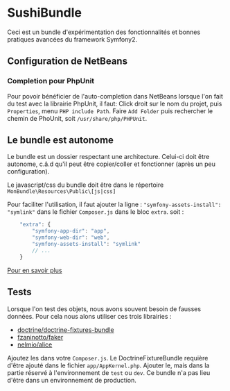 SushiBundle
===========

Ceci est un bundle d'expérimentation des fonctionnalités et bonnes pratiques avancées du framework Symfony2.

Configuration de NetBeans
-------------------------

### Completion pour PhpUnit
Pour povoir bénéficier de l'auto-completion dans NetBeans lorsque l'on fait du test avec la librairie PhpUnit, il faut:
Click droit sur le nom du projet, puis `Properties`, menu `PHP include Path`.
Faire `Add Folder` puis rechercher le chemin de PhoUnit, soit `/usr/share/php/PHPUnit`.



Le bundle est autonome
----------------------
Le bundle est un dossier respectant une architecture. Celui-ci doit être autonome, c.â.d qu'il peut être copier/coller et fonctionner (après un peu configuration).

Le javascript/css du bundle doit être dans le répertoire `MonBundle\Resources\Public\[js|css]`

Pour faciliter l'utilisation, il faut ajouter la ligne :
`"symfony-assets-install": "symlink"`
dans le fichier `Composer.js` dans le bloc `extra`.
soit :
 
```js
    "extra": {
        "symfony-app-dir": "app",
        "symfony-web-dir": "web",
        "symfony-assets-install": "symlink"
        // ...
    }
```

[Pour en savoir plus](http://symfony.com/doc/current/book/installation.html#updating-vendors)


Tests
-----

Lorsque l'on test des objets, nous avons souvent besoin de fausses données.
Pour cela nous alons utiliser ces trois librairies : 

- [doctrine/doctrine-fixtures-bundle](https://github.com/doctrine/DoctrineFixturesBundle)
- [fzaninotto/faker](https://github.com/fzaninotto/Faker)
- [nelmio/alice](https://github.com/nelmio/alice)

Ajoutez les dans votre `Composer.js`.
Le DoctrineFixtureBundle requière d'être ajouté dans le fichier `app/AppKernel.php`.
Ajouter le, mais dans la partie réservé à l'environnement de `test` ou `dev`. Ce bundle n'a pas lieu d'être dans un environnement de production.



